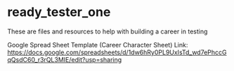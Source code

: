 # ready_tester_one
These are files and resources to help with building a career in testing

Google Spread Sheet Template (Career Character Sheet) Link: https://docs.google.com/spreadsheets/d/1dw6hRy0PL9UxIsTd_wd7ePhccGqQsdC60_r3rQL3MIE/edit?usp=sharing
